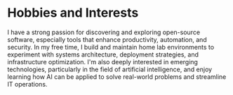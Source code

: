 # **Hobbies and Interests**

I have a strong passion for discovering and exploring open-source software, especially tools that enhance productivity, automation, and security. In my free time, I build and maintain home lab environments to experiment with systems architecture, deployment strategies, and infrastructure optimization. I'm also deeply interested in emerging technologies, particularly in the field of artificial intelligence, and enjoy learning how AI can be applied to solve real-world problems and streamline IT operations.
